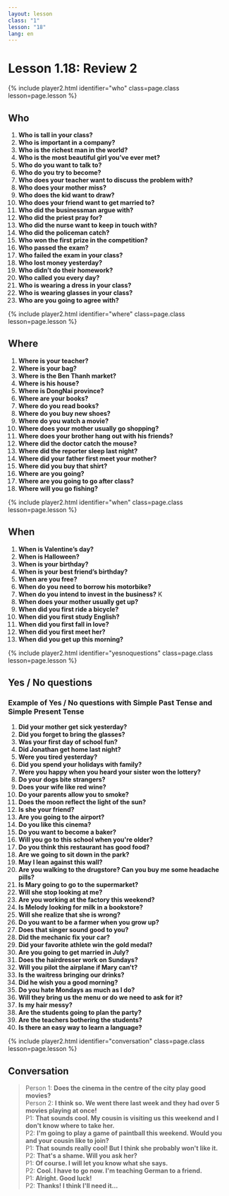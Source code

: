 ```yaml
---
layout: lesson
class: "1"
lesson: "18"
lang: en
---
```



# Lesson 1.18: Review 2 

{% include player2.html identifier="who" class=page.class lesson=page.lesson %}

## Who
1. __Who is tall in your class?__ 
2. __Who is important in a company?__ 
3. __Who is the richest man in the world?__ 
4. __Who is the most beautiful girl you’ve ever met?__  
5. __Who do you want to talk to?__ 
6. __Who do you try to become?__ 
7. __Who does your teacher want to discuss the problem with?__ 
8. __Who does your mother miss?__ 
9. __Who does the kid want to draw?__ 
10. __Who does your friend want to get married to?__ 
11. __Who did the businessman argue with?__ 
12. __Who did the priest pray for?__ 
13. __Who did the nurse want to keep in touch with?__  
14. __Who did the policeman catch?__ 
15. __Who won the first prize in the competition?__ 
16. __Who passed the exam?__ 
17. __Who failed the exam in your class?__ 
18. __Who lost money yesterday?__ 
19. __Who didn’t do their homework?__ 
20. __Who called you every day?__ 
21. __Who is wearing a dress in your class?__ 
22. __Who is wearing glasses in your class?__ 
23. __Who are you going to agree with?__ 

{% include player2.html identifier="where" class=page.class lesson=page.lesson %}
## Where 
1.   __Where is your teacher?__ 
2. __Where is your bag?__ 
3.  __Where is the Ben Thanh market?__ 
4.  __Where is his house?__ 
5.  __Where is DongNai province?__ 
6.  __Where are your books?__ 
7.  __Where do you read books?__ 
8.  __Where do you buy new shoes?__ 
9.  __Where do you watch a movie?__ 
11.  __Where does your mother usually go shopping?__ 
12.  __Where does your brother hang out with his friends?__ 
13.  __Where did the doctor catch the mouse?__ 
14.  __Where did the reporter sleep last night?__ 
15.  __Where did your father first meet your mother?__ 
16.  __Where did you buy that shirt?__ 
17. __Where are you going?__ 
18. __Where are you going to go after class?__ 
19. __Where will you go fishing?__ 

{% include player2.html identifier="when" class=page.class lesson=page.lesson %}
## When 
1.  __When is Valentine’s day?__ 
2.  __When is Halloween?__ 
3.  __When is your birthday?__ 
4.  __When is your best friend’s birthday?__ 
5.  __When are you free?__ 
6.  __When do you need to borrow his motorbike?__ 
7. __When do you intend to invest in the business?__ K
8. __When does your mother usually get up?__ 
9.  __When did you first ride a bicycle?__ 
10.  __When did you first study English?__ 
11.  __When did you first fall in love?__ 
12.  __When did you first meet her?__  
13.  __When did you get up this morning?__ 

{% include player2.html identifier="yesnoquestions" class=page.class lesson=page.lesson %}

## Yes / No questions


### Example of Yes / No questions with Simple Past Tense and Simple Present Tense

1. __Did your mother get sick yesterday?__
2. __Did you forget to bring the glasses?__
3. __Was your first day of school fun?__
4. __Did Jonathan get home last night?__
5. __Were you tired yesterday?__
6. __Did you spend your holidays with family?__
7. __Were you happy when you heard your sister won the lottery?__
8. __Do your dogs bite strangers?__
9. __Does your wife like red wine?__
10. __Do your parents allow you to smoke?__
11. __Does the moon reflect the light of the sun?__
12. __Is she your friend?__
13. __Are you going to the airport?__
14. __Do you like this cinema?__
15. __Do you want to become a baker?__
16. __Will you go to this school when you're older?__
17. __Do you think this restaurant has good food?__
18. __Are we going to sit down in the park?__
19. __May I lean against this wall?__
20. __Are you walking to the drugstore? Can you buy me some headache pills?__
21. __Is Mary going to go to the supermarket?__
22. __Will she stop looking at me?__
23. __Are you working at the factory this weekend?__
24. __Is Melody looking for milk in a bookstore?__
25. __Will she realize that she is wrong?__
26. __Do you want to be a farmer when you grow up?__
27. __Does that singer sound good to you?__
28. __Did the mechanic fix your car?__
29. __Did your favorite athlete win the gold medal?__
30. __Are you going to get married in July?__
31. __Does the hairdresser work on Sundays?__
32. __Will you pilot the airplane if Mary can't?__
33. __Is the waitress bringing our drinks?__
34. __Did he wish you a good morning?__
35. __Do you hate Mondays as much as I do?__
36. __Will they bring us the menu or do we need to ask for it?__
37. __Is my hair messy?__
38. __Are the students going to plan the party?__
39. __Are the teachers bothering the students?__
40. __Is there an easy way to learn a language?__

{% include player2.html identifier="conversation" class=page.class lesson=page.lesson %}

## Conversation 
> Person 1: __Does the cinema in the centre of the city play good movies?__  
> Person 2: __I think so. We went there last week and they had over 5 movies playing at once!__  
> P1: __That sounds cool. My cousin is visiting us this weekend and I don't know where to take her.__  
> P2: __I'm going to play a game of paintball this weekend. Would you and your cousin like to join?__  
> P1: __That sounds really cool! But I think she probably won't like it.__  
> P2: __That's a shame. Will you ask her?__  
> P1: __Of course. I will let you know what she says.__  
> P2: __Cool. I have to go now. I'm teaching German to a friend.__  
> P1: __Alright. Good luck!__  
> P2: __Thanks! I think I'll need it...__  